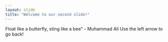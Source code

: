 ```yaml
---
layout: slide
title: "Welcome to our second slide!"
---
```

Float like a butterfly, sting like a bee" - Muhammad Ali
Use the left arrow to go back!
